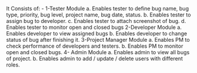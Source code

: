 It Consists of: -
1-Tester Module
a. Enables tester to define bug name, bug type, priority, bug level, project name, bug date, status.
b. Enables tester to assign bug to developer.
c. Enables tester to attach screenshot of bug.
d. Enables tester to monitor open and closed bugs
2-Developer Module
a. Enables developer to view assigned bugs
b. Enables developer to change status of bug after finishing it.
3-Project Manager Module
a. Enables PM to check performance of developers and testers.
b. Enables PM to monitor open and closed bugs.
4- Admin Module
a. Enables admin to view all bugs of project.
b. Enables admin to add / update / delete users with different roles.
